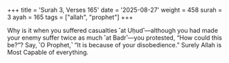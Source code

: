 +++
title = 'Surah 3, Verses 165'
date = '2025-08-27'
weight = 458
surah = 3
ayah = 165
tags = ["allah", "prophet"]
+++

Why is it when you suffered casualties ˹at Uḥud˺—although you had made your enemy suffer twice as much ˹at Badr˺—you protested, “How could this be?”? Say, ˹O Prophet,˺ “It is because of your disobedience.” Surely Allah is Most Capable of everything.